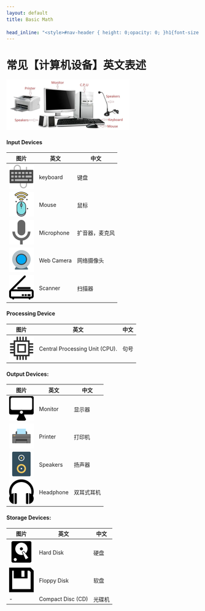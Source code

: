 ```yaml
---
layout: default
title: Basic Math

head_inline: "<style>#nav-header { height: 0;opacity: 0; }h1{font-size:22px;padding:16px 0}h4{font-size:20px;border-left:4px solid #41d9b5;padding:0 8px;line-height:28px}blockquote{background:#f0f8ff}body{overflow-x:hidden}img{max-width:320rem}table{margin: 20px 0;}tr{border-bottom:1px solid #f8f8f8}td{padding:10px}</style>"
---
```


# 常见【计算机设备】英文表述

![计算机设备](imgs/computer/computer_devices.png)

#### Input Devices

|  图片  | 英文  |  中文  |
|  ----  | ----  |  ---- |
| ![img](imgs/computer/keyboard.svg)   | keyboard   | 键盘 |
| ![img](imgs/computer/Mouse.svg)      | Mouse | 鼠标 |
| ![img](imgs/computer/microphone.svg) | Microphone | 扩音器，麦克风 |
| ![img](imgs/computer/Web_Camera.svg) | Web Camera | 网络摄像头 |
| ![img](imgs/computer/Scanner.svg)    | Scanner    | 扫描器 |

#### Processing Device

|  图片  | 英文  |  中文  |
|  ----  | ----  |  ---- |
| ![img](imgs/computer/cpu.svg)  | Central Processing Unit (CPU). | 句号 |


#### Output Devices:

|  图片  | 英文  |  中文  |
|  ----  | ----  |  ---- |
| ![img](imgs/computer/monitor.svg)  | Monitor | 显示器 |
| ![img](imgs/computer/Printer.svg)  | Printer | 打印机 |
| ![img](imgs/computer/speakers.svg) | Speakers   | 扬声器 |
| ![img](imgs/computer/headphone.svg)| Headphone  | 双耳式耳机 |

#### Storage Devices:

|  图片  | 英文  |  中文  |
|  ----  | ----  |  ---- |
| ![img](imgs/computer/harddisk.svg)    | Hard Disk | 硬盘 |
| ![img](imgs/computer/floppy-disk.svg) | Floppy Disk | 软盘 |
| - | Compact Disc (CD)   | 光碟机 |


